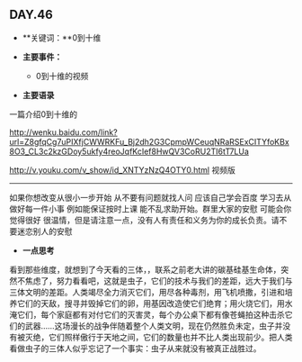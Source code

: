## DAY.46
+ **关键词：**0到十维
+ **主要事件：**
    + 0到十维的视频
    
    
+ **主要语录**

一篇介绍0到十维的

http://wenku.baidu.com/link?url=Z8gfqCg7uPIXfjCWWRKFu_Bj2dh2G3CpmpWCeuqNRaRSExCITYfoKBx8O3_CL3c2kzGDoy5ukfy4reoJqfKcIef8HwQV3CoRU2TI6tT7LUa

http://v.youku.com/v_show/id_XNTYzNzQ4OTY0.html 视频版

----------

如果你想改变从很小一步开始 从不要有问题就找人问 应该自己学会百度 学习去从做好每一件小事 例如能保证按时上课 能不乱求助开始。群里大家的安慰 可能会你觉得很好 很温情，但是请注意一点，没有人有责任和义务为你的成长负责。请不要迷恋别人的安慰

+ **一点思考**

看到那些维度，就想到了今天看的三体，，联系之前老大讲的碳基硅基生命体，突然不焦虑了，努力看看吧，这就是虫子，它们的技术与我们的差距，远大于我们与三体文明的差距。人类竭尽全力消灭它们，用尽各种毒剂，用飞机喷撒，引进和培养它们的天敌，搜寻并毁掉它们的卵，用基因改造使它们绝育；用火烧它们，用水淹它们，每个家庭都有对付它们的灭害灵，每个办公桌下都有像苍蝇拍这种击杀它们的武器……这场漫长的战争伴随着整个人类文明，现在仍然胜负未定，虫子并没有被灭绝，它们照样傲行于天地之间，它们的数量也并不比人类出现前少。把人类看做虫子的三体人似乎忘记了一个事实：虫子从来就没有被真正战胜过。